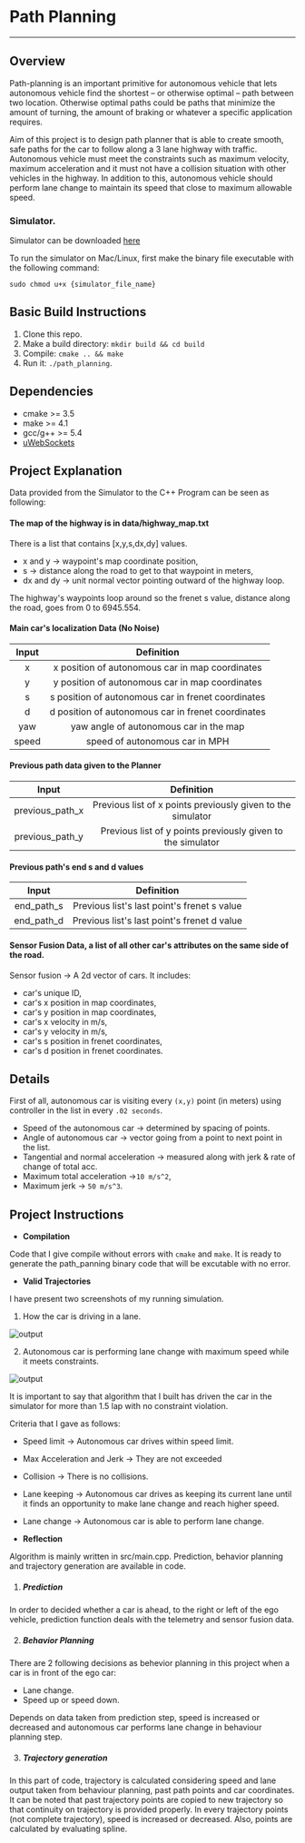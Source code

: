 # Path Planning 
---
## Overview

Path-planning is an important primitive for autonomous vehicle that lets autonomous vehicle find the shortest – or otherwise optimal – path between two location. Otherwise optimal paths could be paths that minimize the amount of turning, the amount of braking or whatever a specific application requires.

Aim of this project is to design path planner that is able to create smooth, safe paths for the car to follow along a 3 lane highway with traffic. Autonomous vehicle must meet the constraints such as maximum velocity, maximum acceleration and it must not have a collision situation with other vehicles in the highway. In addition to this, autonomous vehicle should perform lane change to maintain its speed that close to maximum allowable speed.

### Simulator.

Simulator can be downloaded [here](https://github.com/udacity/self-driving-car-sim/releases/tag/T3_v1.2)

To run the simulator on Mac/Linux, first make the binary file executable with the following command:

```shell
sudo chmod u+x {simulator_file_name}
```

## Basic Build Instructions

1. Clone this repo.
2. Make a build directory: `mkdir build && cd build`
3. Compile: `cmake .. && make`
4. Run it: `./path_planning`.

## Dependencies

* cmake >= 3.5
* make >= 4.1
* gcc/g++ >= 5.4
* [uWebSockets](https://github.com/uWebSockets/uWebSockets)

## Project Explanation

Data provided from the Simulator to the C++ Program can be seen as following:

#### The map of the highway is in data/highway_map.txt

There is a list that contains  [x,y,s,dx,dy] values. 

* x and y -> waypoint's map coordinate position,
* s -> distance along the road to get to that waypoint in meters,
* dx and dy -> unit normal vector pointing outward of the highway loop.

The highway's waypoints loop around so the frenet s value, distance along the road, goes from 0 to 6945.554.

#### Main car's localization Data (No Noise)

| **Input** | Definition |
|:---------:|:---------:|
| x | x position of autonomous car in map coordinates |
| y | y position of autonomous car in map coordinates |
| s | s position of autonomous car in frenet coordinates |
| d | d position of autonomous car in frenet coordinates |
| yaw | yaw angle of autonomous car in the map |
| speed | speed of autonomous car in MPH|

#### Previous path data given to the Planner

| **Input** | Definition |
|:---------:|:---------:|
| previous_path_x | Previous list of x points previously given to the simulator |
| previous_path_y | Previous list of y points previously given to the simulator |

#### Previous path's end s and d values 

| **Input** | Definition |
|:---------:|:---------:|
| end_path_s | Previous list's last point's frenet s value |
| end_path_d | Previous list's last point's frenet d value |

#### Sensor Fusion Data, a list of all other car's attributes on the same side of the road.

Sensor fusion -> A 2d vector of cars. It includes:

* car's unique ID, 
* car's x position in map coordinates, 
* car's y position in map coordinates, 
* car's x velocity in m/s, 
* car's y velocity in m/s, 
* car's s position in frenet coordinates, 
* car's d position in frenet coordinates.

## Details

First of all, autonomous car is visiting every `(x,y)` point  (in meters) using controller in the list in every `.02 seconds`. 
* Speed of the autonomous car -> determined by spacing of points.
* Angle of autonomous car -> vector going from a point to next point in the list.
* Tangential and normal acceleration -> measured along with jerk & rate of change of total acc.
* Maximum total acceleration ->`10 m/s^2`, 
* Maximum jerk -> `50 m/s^3`.

## Project Instructions

* **Compilation**

Code that I give compile without errors with `cmake` and `make`.
It is ready to generate the path_panning binary code that will be excutable with no error.

* **Valid Trajectories**

I have present two screenshots of my running simulation.

1. How the car is driving in a lane.

![output](readme_img/lane_keep.png)

2. Autonomous car is performing lane change with maximum speed while it meets constraints.

![output](readme_img/lane_change.png)

It is important to say that algorithm that I built has driven the car in the simulator for more than 1.5 lap with no constraint violation. 

Criteria that I gave as follows:

* Speed limit -> Autonomous car drives within speed limit.
* Max Acceleration and Jerk -> They are not exceeded
* Collision -> There is no collisions.
* Lane keeping -> Autonomous car drives as keeping its current lane until it finds an opportunity to make lane change and reach higher speed.
* Lane change -> Autonomous car is able to perform lane change.

* **Reflection**

Algorithm is mainly written in src/main.cpp. Prediction, behavior planning and trajectory generation are available in code.

1. ##### Prediction

In order to decided whether a car is ahead, to the right or left of the ego vehicle, prediction function deals with the telemetry and sensor fusion data.

2. ##### Behavior Planning

There are 2 following decisions as behevior planning in this project when a car is in front of the ego car:

* Lane change.
* Speed up or speed down.

Depends on data taken from prediction step, speed is increased or decreased and autonomous car performs lane change in behaviour planning step.

3. ##### Trajectory generation

In this part of code, trajectory is calculated considering speed and lane output taken from behaviour planning, past path points and car coordinates. It can be noted that past trajectory points are copied to new trajectory so that continuity on trajectory is provided properly. In every trajectory points (not complete trajectory), speed is increased or decreased. Also, points are calculated by evaluating spline.
